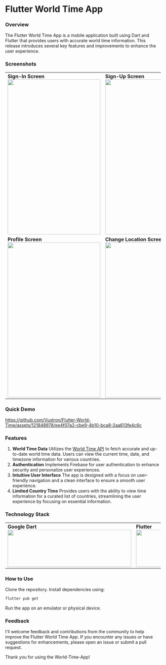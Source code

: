**<h1>Flutter World Time App</h1>**

### **Overview**

The Flutter World Time App is a mobile application built using Dart and Flutter that provides users with accurate world time information. This release introduces several key features and improvements to enhance the user experience.

### **Screenshots**

<table>
  <tr>
    <td style="margin: 10px;"><b>Sign-In Screen</b><br><img src="https://github.com/Vustron/Flutter-World-Time/assets/121848978/ada71a95-340c-4749-bc02-467d908fb3a3" width="300" height="500"></td>
    <td style="margin: 10px;"><b>Sign-Up Screen</b><br><img src="https://github.com/Vustron/Flutter-World-Time/assets/121848978/49e61d6c-ea3c-4f77-8bb8-868804b6c51c" width="300" height="500"></td>
    <td style="margin: 10px;"><b>Home Screen</b><br><img src="https://github.com/Vustron/Flutter-World-Time/assets/121848978/053744ad-7db0-4a08-a5ef-a01f541a0f96" width="300" height="500"></td>
  </tr>
  <tr>
    <td style="margin: 10px;"><b>Profile Screen</b><br><img src="https://github.com/Vustron/Flutter-World-Time/assets/121848978/807db2b0-ef30-4083-ba1f-e383b15e446f" width="300" height="500"></td>
    <td style="margin: 10px;"><b>Change Location Screen</b><br><img src="https://github.com/Vustron/Flutter-World-Time/assets/121848978/8e25e1a3-fcdb-4687-b52e-78af143ff8b8" width="300" height="500"></td>
    <td style="margin: 10px;"><b>Update User Profile Screen</b><br><img src="https://github.com/Vustron/Flutter-World-Time/assets/121848978/12183524-6af5-4c65-873a-3e481168fca3" width="300" height="500"></td>
  </tr>
</table>

### **Quick Demo**

https://github.com/Vustron/Flutter-World-Time/assets/121848978/ee4f07a2-cbe9-4b10-bca8-2aa613fe4c6c

### **Features**

1. **World Time Data**
   Utilizes the [World Time API](https://worldtimeapi.org/) to fetch accurate and up-to-date world time data.
   Users can view the current time, date, and timezone information for various countries.
2. **Authentication**
   Implements Firebase for user authentication to enhance security and personalize user experiences.
3. **Intuitive User Interface**
   The app is designed with a focus on user-friendly navigation and a clean interface to ensure a smooth user experience.
4. **Limited Country Time**
   Provides users with the ability to view time information for a curated list of countries, streamlining the user experience by focusing on essential information.

### **Technology Stack**

<table>
  <tr>
    <td style="margin: 10px;"><b>Google Dart</b><br><img src="https://github.com/Vustron/Flutter-World-Time/assets/121848978/43efe709-1d15-468d-8353-74449b73ef85" width="400" height="120"></td>
    <td style="margin: 10px;"><b>Flutter</b><br><img src="https://github.com/Vustron/Flutter-World-Time/assets/121848978/a845ab36-0c6a-4dc4-ab4d-ee7cb0c03708" width="400" height="120"></td>
    <td style="margin: 10px;"><b>Firebase</b><br><img src="https://github.com/Vustron/Flutter-World-Time/assets/121848978/5ff6ca2b-8962-4206-bc1d-9ec97f304713" width="400" height="120"></td>
  </tr>
</table>

### **How to Use**

Clone the repository.
Install dependencies using:

```bash
flutter pub get
```

Run the app on an emulator or physical device.

### **Feedback**

I'll welcome feedback and contributions from the community to help improve the Flutter World Time App. If you encounter any issues or have suggestions for enhancements, please open an issue or submit a pull request.

Thank you for using the World-Time-App!

